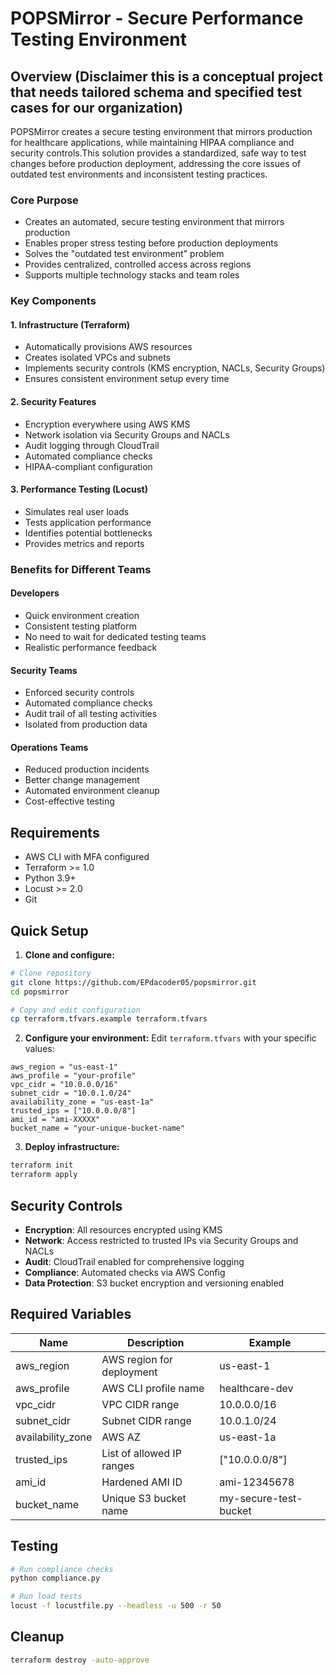 # POPSMirror - Secure Performance Testing Environment

## Overview (Disclaimer this is a conceptual project that needs tailored schema and specified test cases for our organization)
POPSMirror creates a secure testing environment that mirrors production for healthcare applications, while maintaining HIPAA compliance and security controls.This solution provides a standardized, safe way to test changes before production deployment, addressing the core issues of outdated test environments and inconsistent testing practices.

### Core Purpose
- Creates an automated, secure testing environment that mirrors production
- Enables proper stress testing before production deployments
- Solves the "outdated test environment" problem
- Provides centralized, controlled access across regions
- Supports multiple technology stacks and team roles

### Key Components

#### 1. Infrastructure (Terraform)
- Automatically provisions AWS resources
- Creates isolated VPCs and subnets
- Implements security controls (KMS encryption, NACLs, Security Groups)
- Ensures consistent environment setup every time

#### 2. Security Features
- Encryption everywhere using AWS KMS
- Network isolation via Security Groups and NACLs
- Audit logging through CloudTrail
- Automated compliance checks
- HIPAA-compliant configuration

#### 3. Performance Testing (Locust)
- Simulates real user loads
- Tests application performance
- Identifies potential bottlenecks
- Provides metrics and reports

### Benefits for Different Teams

#### Developers
- Quick environment creation
- Consistent testing platform
- No need to wait for dedicated testing teams
- Realistic performance feedback

#### Security Teams
- Enforced security controls
- Automated compliance checks
- Audit trail of all testing activities
- Isolated from production data

#### Operations Teams
- Reduced production incidents
- Better change management
- Automated environment cleanup
- Cost-effective testing

## Requirements
- AWS CLI with MFA configured
- Terraform >= 1.0
- Python 3.9+
- Locust >= 2.0
- Git

## Quick Setup
1. **Clone and configure:**
```bash
# Clone repository
git clone https://github.com/EPdacoder05/popsmirror.git
cd popsmirror

# Copy and edit configuration
cp terraform.tfvars.example terraform.tfvars
```

2. **Configure your environment:**
Edit `terraform.tfvars` with your specific values:
```hcl
aws_region = "us-east-1"
aws_profile = "your-profile"
vpc_cidr = "10.0.0.0/16"
subnet_cidr = "10.0.1.0/24"
availability_zone = "us-east-1a"
trusted_ips = ["10.0.0.0/8"]
ami_id = "ami-XXXXX"
bucket_name = "your-unique-bucket-name"
```

3. **Deploy infrastructure:**
```bash
terraform init
terraform apply
```

## Security Controls
- **Encryption**: All resources encrypted using KMS
- **Network**: Access restricted to trusted IPs via Security Groups and NACLs
- **Audit**: CloudTrail enabled for comprehensive logging
- **Compliance**: Automated checks via AWS Config
- **Data Protection**: S3 bucket encryption and versioning enabled

## Required Variables
| Name | Description | Example |
|------|-------------|---------|
| aws_region | AWS region for deployment | us-east-1 |
| aws_profile | AWS CLI profile name | healthcare-dev |
| vpc_cidr | VPC CIDR range | 10.0.0.0/16 |
| subnet_cidr | Subnet CIDR range | 10.0.1.0/24 |
| availability_zone | AWS AZ | us-east-1a |
| trusted_ips | List of allowed IP ranges | ["10.0.0.0/8"] |
| ami_id | Hardened AMI ID | ami-12345678 |
| bucket_name | Unique S3 bucket name | my-secure-test-bucket |

## Testing
```bash
# Run compliance checks
python compliance.py

# Run load tests
locust -f locustfile.py --headless -u 500 -r 50
```

## Cleanup
```bash
terraform destroy -auto-approve
```
